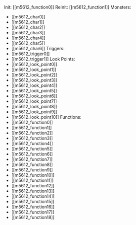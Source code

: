 Init: [[m5612_function0]]
ReInit: [[m5612_function1]]
Monsters:
- [[m5612_char0]]
- [[m5612_char1]]
- [[m5612_char2]]
- [[m5612_char3]]
- [[m5612_char4]]
- [[m5612_char5]]
- [[m5612_char6]]
Triggers:
- [[m5612_trigger0]]
- [[m5612_trigger1]]
Look Points:
- [[m5612_look_point0]]
- [[m5612_look_point1]]
- [[m5612_look_point2]]
- [[m5612_look_point3]]
- [[m5612_look_point4]]
- [[m5612_look_point5]]
- [[m5612_look_point6]]
- [[m5612_look_point7]]
- [[m5612_look_point8]]
- [[m5612_look_point9]]
- [[m5612_look_point10]]
Functions:
- [[m5612_function0]]
- [[m5612_function1]]
- [[m5612_function2]]
- [[m5612_function3]]
- [[m5612_function4]]
- [[m5612_function5]]
- [[m5612_function6]]
- [[m5612_function7]]
- [[m5612_function8]]
- [[m5612_function9]]
- [[m5612_function10]]
- [[m5612_function11]]
- [[m5612_function12]]
- [[m5612_function13]]
- [[m5612_function14]]
- [[m5612_function15]]
- [[m5612_function16]]
- [[m5612_function17]]
- [[m5612_function18]]
